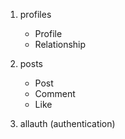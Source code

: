 1. profiles
    - Profile
    - Relationship 

2. posts
    - Post
    - Comment
    - Like

3. allauth (authentication)